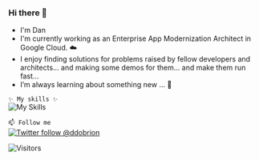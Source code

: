 ### Hi there 👋
- I'm Dan
- I'm currently working as an Enterprise App Modernization Architect in Google Cloud. ☁️
- I enjoy finding solutions for problems raised by fellow developers and architects... and making some demos for them... and make them run fast...
- I’m always learning about something new ... 🌱

`✨ My skills ✨`  
![My Skills](https://skillicons.dev/icons?i=java,kotlin,kubernetes,docker,gcp,aws,performance&theme=light)

`📫 Follow me`  
[![Twitter follow @ddobrion](https://img.shields.io/twitter/follow/sivalabs?style=social)](https://twitter.com/ddobrin) &nbsp;

![Visitors](https://api.visitorbadge.io/api/visitors?path=https%3A%2F%2Fgithub.com%2Fddobrins&label=%F0%9F%8F%A1%20visitors&labelColor=%232ccce4&countColor=%23dce775&style=flat-square)
